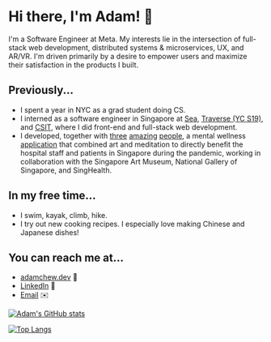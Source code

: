 # Hi there, I'm Adam! 👋

I'm a Software Engineer at Meta. My interests lie in the intersection of full-stack web development, distributed systems & microservices, UX, and AR/VR. I'm driven primarily by a desire to empower users and maximize their satisfaction in the products I built.

## Previously...

-   I spent a year in NYC as a grad student doing CS.
-   I interned as a software engineer in Singapore at [Sea](https://www.sea.com/), [Traverse (YC S19)](https://www.traverse.ai/), and [CSIT](https://www.csit.gov.sg/), where I did front-end and full-stack web development.
-   I developed, together with [three](https://github.com/lyskevin/) [amazing](https://github.com/chrisgzf) [people](https://github.com/eksinyue), a mental wellness [application](https://www.artpreciate.sg/) that combined art and meditation to directly benefit the hospital staff and patients in Singapore during the pandemic, working in collaboration with the Singapore Art Museum, National Gallery of Singapore, and SingHealth.

## In my free time...

-   I swim, kayak, climb, hike.
-   I try out new cooking recipes. I especially love making Chinese and Japanese dishes!

## You can reach me at...

-   [adamchew.dev](https://adamchew.dev) :wave:
-   [LinkedIn](https://www.linkedin.com/in/adamchew95/) :handshake:
-   [Email](mailto:yc875@cornell.edu) :envelope:

[![Adam's GitHub stats](https://github-readme-stats.vercel.app/api?username=adamwth&count_private=true)](https://github.com/adamwth/github-readme-stats) 
  
[![Top Langs](https://github-readme-stats.vercel.app/api/top-langs/?username=adamwth&layout=compact&hide=javascript)](https://github.com/adamwth/github-readme-stats)

<!--
**adamwth/adamwth** is a ✨ _special_ ✨ repository because its `README.md` (this file) appears on your GitHub profile.

Here are some ideas to get you started:

- 🔭 I’m currently working on ...
- 🌱 I’m currently learning ...
- 👯 I’m looking to collaborate on ...
- 🤔 I’m looking for help with ...
- 💬 Ask me about ...
- 📫 How to reach me: ...
- 😄 Pronouns: ...
- ⚡ Fun fact: ...
-->
